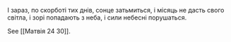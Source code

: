І зараз, по скорботі тих днів, сонце затьмиться, і місяць не дасть свого світла, і зорі попадають з неба, і сили небесні порушаться.

See [[Матвія 24 30]].
